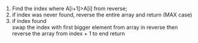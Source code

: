 1. Find the index where A[i+1]>A[i] from reverse;
2. if index was never found, reverse the entire array and return (MAX case)
3. if index found  
            swap the index with first bigger element from array in reverse
            then reverse the array from index + 1 to end
            return